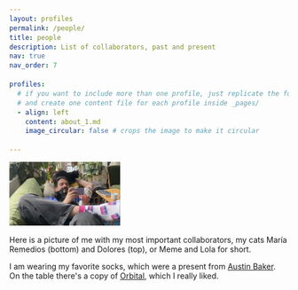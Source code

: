 ```yaml
---
layout: profiles
permalink: /people/
title: people
description: List of collaborators, past and present
nav: true
nav_order: 7

profiles:
  # if you want to include more than one profile, just replicate the following block
  # and create one content file for each profile inside _pages/
  - align: left
    content: about_1.md
    image_circular: false # crops the image to make it circular
    
---
```


<img src="assets/img/meme_lola.jpg" width="200">

Here is a picture of me with my most important collaborators, my cats María Remedios (bottom) and Dolores (top), or Meme and Lola for short.  

I am wearing my favorite socks, which were a present from [Austin Baker](https://www.austinabaker.com/).   
On the table there's a copy of [Orbital](https://en.wikipedia.org/wiki/Orbital_(novel)), which I really liked. 
